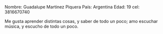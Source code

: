 Nombre: Guadalupe Martinez Piquera
País: Argentina
Edad: 19
cel: 3816670740

Me gusta aprender distintas cosas, y saber de todo un poco; amo escuchar música, y escucho de todo un poco. 